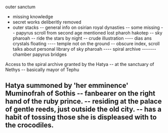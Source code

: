 outer sanctum

- missing knowledge
- secret works deliberitly removed
- outer stacks
-- general info on osirian royal dynasties
-- some missing
-- papyrus scroll from second age mentioned lost pharoh hakotep
-- sky pharoah
-- ride the stars by night
-- crude illustration
---- dias ans crystals floating
---- temple not on the ground
-- obscure index, scroll talks about personal library of sky pharoah
---- spiral archive 
------- chamber papyrus bridges

Access to the spiral archive granted by the Hatya
-- at the sanctuary of Nethys
-- basically mayor of Tephu



Hatya summoned by 'her emminence' Muminofrah of Sothis
-- fanbearer on the right hand of the ruby prince.
-- residing at the palace of gentle reeds, just outside the old city.
-- has a habit of tossing those she is displeased with to the crocodiles.
-- 
